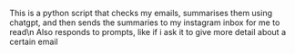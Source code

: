 This is a python script that checks my emails, summarises them using chatgpt, and then sends the summaries to my instagram inbox for me to read\n
Also responds to prompts, like if i ask it to give more detail about a certain email
